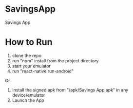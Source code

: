 # SavingsApp
Savings App

# How to Run

1. clone the repo
2. run "npm" install from the project directory
3. start your emulator
4. run "react-native run-android"

Or 
1. Install the signed apk from "/apk/Savings App.apk" in any device/emulator 
2. Launch the App
